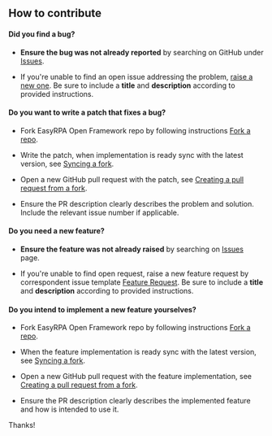 ## How to contribute

#### **Did you find a bug?**

* **Ensure the bug was not already reported** by searching on GitHub under
 [Issues](https://github.com/easy-rpa/openframework/issues).
  
* If you're unable to find an open issue addressing the problem,
 [raise a new one](https://github.com/easy-rpa/openframework/issues/new?assignees=&labels=bug&template=bug_report.md&title=). 
 Be sure to include a **title** and **description** according to provided instructions. 

#### **Do you want to write a patch that fixes a bug?**

* Fork EasyRPA Open Framework repo by following instructions [Fork a repo](https://docs.github.com/en/get-started/quickstart/fork-a-repo).

* Write the patch, when implementation is ready sync with the latest version, see [Syncing a fork](https://docs.github.com/en/pull-requests/collaborating-with-pull-requests/working-with-forks/syncing-a-fork). 
  
* Open a new GitHub pull request with the patch, see [Creating a pull request from a fork](https://docs.github.com/en/pull-requests/collaborating-with-pull-requests/proposing-changes-to-your-work-with-pull-requests/creating-a-pull-request-from-a-fork).
  
* Ensure the PR description clearly describes the problem and solution. Include the relevant issue number if applicable. 

#### **Do you need a new feature?**

* **Ensure the feature was not already raised** by searching on [Issues](https://github.com/easy-rpa/openframework/issues) page.
  
* If you're unable to find open request, raise a new feature request by correspondent issue template [Feature Request](https://github.com/easy-rpa/openframework/issues/new?assignees=&labels=enhancement&template=feature_request.md&title=). 
 Be sure to include a **title** and **description** according to provided instructions.

#### **Do you intend to implement a new feature yourselves?**

* Fork EasyRPA Open Framework repo by following instructions [Fork a repo](https://docs.github.com/en/get-started/quickstart/fork-a-repo).

* When the feature implementation is ready sync with the latest version, see [Syncing a fork](https://docs.github.com/en/pull-requests/collaborating-with-pull-requests/working-with-forks/syncing-a-fork). 
  
* Open a new GitHub pull request with the feature implementation, see [Creating a pull request from a fork](https://docs.github.com/en/pull-requests/collaborating-with-pull-requests/proposing-changes-to-your-work-with-pull-requests/creating-a-pull-request-from-a-fork).
  
* Ensure the PR description clearly describes the implemented feature and how is intended to use it. 

Thanks!